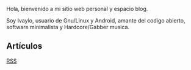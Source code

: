 Hola, bienvenido a mi sitio web personal y espacio blog.

Soy Ivaylo, usuario de Gnu/Linux y Android, amante del codigo abierto, software minimalista y Hardcore/Gabber musica.

## Artículos

<a class="feedbutton" type="application/rss+xml" rel="alternate" title="Ivaylo Kuzev (RSS feed)" href="/rss.xml">RSS</a>
